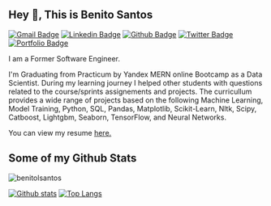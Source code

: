 ## Hey 👋, This is Benito Santos
[![Gmail Badge](https://img.shields.io/badge/-benitolsantos@gmail.com-c14438?style=flat&logo=Gmail&logoColor=white&link=mailto:benitolsantos@gmail.com)](mailto:benitolsantos@gmail.com) 
[![Linkedin Badge](https://img.shields.io/badge/-benitolsantos-0072b1?style=flat&logo=Linkedin&logoColor=white&link=https://www.linkedin.com/in/benitolsantos/)](https://www.linkedin.com/in/benitolsantos/) [![Github Badge](https://img.shields.io/badge/-benitolsantos-grey?style=flat&logo=github&logoColor=white&link=https://github.com/benitolsantos/)](https://www.github.com/benitolsantos/) [![Twitter Badge](https://img.shields.io/badge/-benitolsantos-00acee?style=flat&logo=twitter&logoColor=white&link=https://twitter.com/benitolsantos/)](https://www.twitter.com/benitolsantos/) [![Portfolio Badge](https://img.shields.io/badge/portfolio-web-blue?style=flat&link=https://github.com/BenitolSantos/Data_Science_Projects/)](https://github.com/BenitolSantos/Data_Science_Projects/) <p align='left'>I am a Former Software Engineer.

I'm Graduating from Practicum by Yandex MERN online Bootcamp as a Data Scientist. During my learning journey I helped other students with questions related to the course/sprints assignements and projects. The curricullum provides a wide range of projects based on the following Machine Learning, Model Training,  Python, SQL, Pandas, Matplotlib, Scikit-Learn, Nltk, Scipy, Catboost, Lightgbm, Seaborn, TensorFlow, and Neural Networks.</p><p align='left'> You can view my resume <a href='https://drive.google.com/file/d/1WsmfI875kAhJaU2Bb7kk5_JlVSd7j_YU/view?usp=share_link ' target=_blank><u>here</u>.</a></p>
## Some of my Github Stats
<p align=left> <img src=https://komarev.com/ghpvc/?username=benitolsantos alt=benitolsantos /> </p>

[![Github stats](https://github-readme-stats.vercel.app/api?username=benitolsantos&show_icons=true&include_all_commits=true)](https://github.com/benitolsantos/github-readme-stats)
[![Top Langs](https://github-readme-stats.vercel.app/api/top-langs/?username=benitolsantos&layout=compact)](https://github.com/benitolsantos/github-readme-stats)

